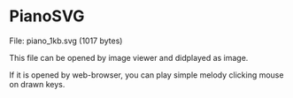 # PianoSVG

File: piano_1kb.svg (1017 bytes)

This file can be opened by image viewer and didplayed as image.

If it is opened by web-browser, you can play simple melody clicking mouse on drawn keys.